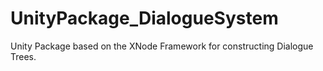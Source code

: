 # UnityPackage_DialogueSystem
 Unity Package based on the XNode Framework for constructing Dialogue Trees.
